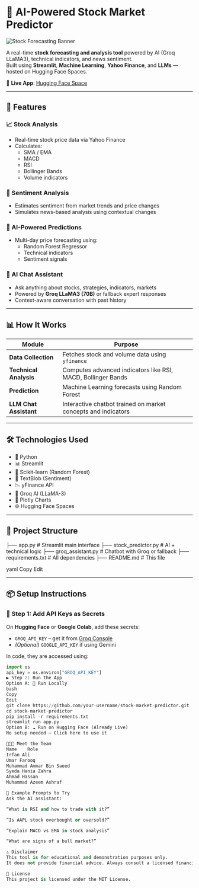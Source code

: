 # 🤖 AI-Powered Stock Market Predictor

![Stock Forecasting Banner](https://huggingface.co/spaces/umarfarooq8505/Stock-Market-Predictor/resolve/main/banner.png)

A real-time **stock forecasting and analysis tool** powered by AI (Groq LLaMA3), technical indicators, and news sentiment.  
Built using **Streamlit**, **Machine Learning**, **Yahoo Finance**, and **LLMs** — hosted on Hugging Face Spaces.

🔗 **Live App**: [Hugging Face Space](https://huggingface.co/spaces/umarfarooq8505/Stock-Market-Predictor)

---

## 🚀 Features

### 📈 Stock Analysis
- Real-time stock price data via Yahoo Finance
- Calculates:
  - SMA / EMA
  - MACD
  - RSI
  - Bollinger Bands
  - Volume indicators

### 📰 Sentiment Analysis
- Estimates sentiment from market trends and price changes
- Simulates news-based analysis using contextual changes

### 🧠 AI-Powered Predictions
- Multi-day price forecasting using:
  - Random Forest Regressor
  - Technical indicators
  - Sentiment signals

### 💬 AI Chat Assistant
- Ask anything about stocks, strategies, indicators, markets
- Powered by **Groq LLaMA3 (70B)** or fallback expert responses
- Context-aware conversation with past history

---

## 📊 How It Works

| Module             | Purpose                                                                 |
|--------------------|-------------------------------------------------------------------------|
| **Data Collection**| Fetches stock and volume data using `yfinance`                         |
| **Technical Analysis** | Computes advanced indicators like RSI, MACD, Bollinger Bands       |
| **Prediction**     | Machine Learning forecasts using Random Forest                        |
| **LLM Chat Assistant**| Interactive chatbot trained on market concepts and indicators       |

---

## 🛠️ Technologies Used

- 🐍 Python
- 📊 Streamlit
- 🤖 Scikit-learn (Random Forest)
- 📰 TextBlob (Sentiment)
- 📉 yFinance API
- 🧠 Groq AI (LLaMA-3)
- 🎯 Plotly Charts
- 🌐 Hugging Face Spaces

---

## 📁 Project Structure

├── app.py # Streamlit main interface
├── stock_predictor.py # AI + technical logic
├── groq_assistant.py # Chatbot with Groq or fallback
├── requirements.txt # All dependencies
├── README.md # This file

yaml
Copy
Edit

---

## 📦 Setup Instructions

### 🔐 Step 1: Add API Keys as Secrets

On **Hugging Face** or **Google Colab**, add these secrets:

- `GROQ_API_KEY` – get it from [Groq Console](https://console.groq.com)
- *(Optional)* `GOOGLE_API_KEY` if using Gemini

In code, they are accessed using:

```python
import os
api_key = os.environ["GROQ_API_KEY"]
▶️ Step 2: Run the App
Option A: 🧪 Run Locally
bash
Copy
Edit
git clone https://github.com/your-username/stock-market-predictor.git
cd stock-market-predictor
pip install -r requirements.txt
streamlit run app.py
Option B: ☁️ Run on Hugging Face (Already Live)
No setup needed — Click here to use it

🧑‍🤝‍🧑 Meet the Team
Name	Role
Irfan Ali	 
Umar Farooq	
Muhammad Ammar Bin Saeed	
Syeda Hania Zahra	
Ahmad Hassan	
Muhammad Azeem Ashraf	

🧠 Example Prompts to Try
Ask the AI assistant:

“What is RSI and how to trade with it?”

“Is AAPL stock overbought or oversold?”

“Explain MACD vs EMA in stock analysis”

“What are signs of a bull market?”

⚠️ Disclaimer
This tool is for educational and demonstration purposes only.
It does not provide financial advice. Always consult a licensed financial advisor before investing.

📄 License
This project is licensed under the MIT License.

